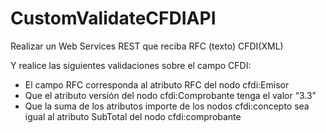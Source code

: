 # CustomValidateCFDIAPI
Realizar un Web Services REST que reciba 
    RFC (texto)
    CFDI(XML) 
    
Y realice las siguientes validaciones sobre el campo CFDI:
* El campo RFC corresponda al atributo RFC del nodo cfdi:Emisor
* Que el atributo versión del nodo cfdi:Comprobante tenga el valor “3.3”
* Que la suma de los atributos importe de los nodos cfdi:concepto sea igual al atributo SubTotal del nodo cfdi:comprobante
